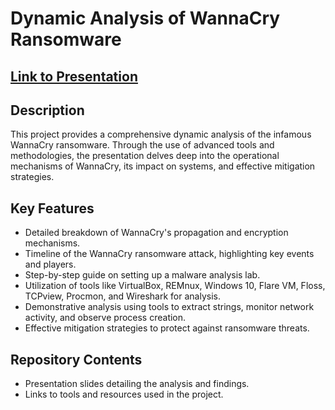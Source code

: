 # Dynamic Analysis of WannaCry Ransomware
## [Link to Presentation](https://docs.google.com/presentation/d/1yxAH4JjvBw4npXAltkqfASk669bPSW5Vb0Ah-F1bujM/edit#slide=id.p)

## Description
This project provides a comprehensive dynamic analysis of the infamous WannaCry ransomware. Through the use of advanced tools and methodologies, the presentation delves deep into the operational mechanisms of WannaCry, its impact on systems, and effective mitigation strategies.

## Key Features
- Detailed breakdown of WannaCry's propagation and encryption mechanisms.
- Timeline of the WannaCry ransomware attack, highlighting key events and players.
- Step-by-step guide on setting up a malware analysis lab.
- Utilization of tools like VirtualBox, REMnux, Windows 10, Flare VM, Floss, TCPview, Procmon, and Wireshark for analysis.
- Demonstrative analysis using tools to extract strings, monitor network activity, and observe process creation.
- Effective mitigation strategies to protect against ransomware threats.

## Repository Contents
- Presentation slides detailing the analysis and findings.
- Links to tools and resources used in the project.


